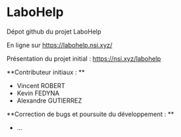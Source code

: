 # LaboHelp

Dépot github du projet LaboHelp

En ligne sur https://labohelp.nsi.xyz/

Présentation du projet initial : https://nsi.xyz/labohelp

**Contributeur initiaux : **
- Vincent ROBERT
-  Kevin FEDYNA
- Alexandre GUTIERREZ

**Correction de bugs et poursuite du développement : **
- ...
